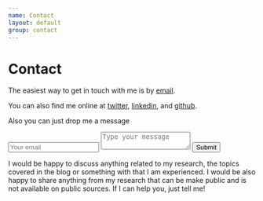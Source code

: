 ```yaml
---
name: Contact
layout: default
group: contact
---
```


<h1 class="page-header text-center"> Contact </h1>

The easiest way to get in touch with me is by [email]('mailto:sanchezmartinezmelchor@gmail.com).

You can also find me online at [twitter](http://twitter.com/melsanm), [linkedin](http://https://www.linkedin.com/in/melchorsanchezmartinez/), and [github](http://github.com/MelchorSanchez).

Also you can just drop me a message

<form action="https://formspree.io/f/xqkwagda" method="POST">
 <input type="hidden" name="_subject" value="Contact request from personal website" />
 <input type="email" name="_replyto" placeholder="Your email" required>
 <textarea name="message" placeholder="Type your message" required></textarea>
 <button type="submit">Submit</button>
</form>

I would be happy to discuss anything related to my research, the topics covered in the blog or something with that I am experienced. I would be also happy to share anything from my research that can be make public and is not available on public sources.  If I can help you, just tell me!
